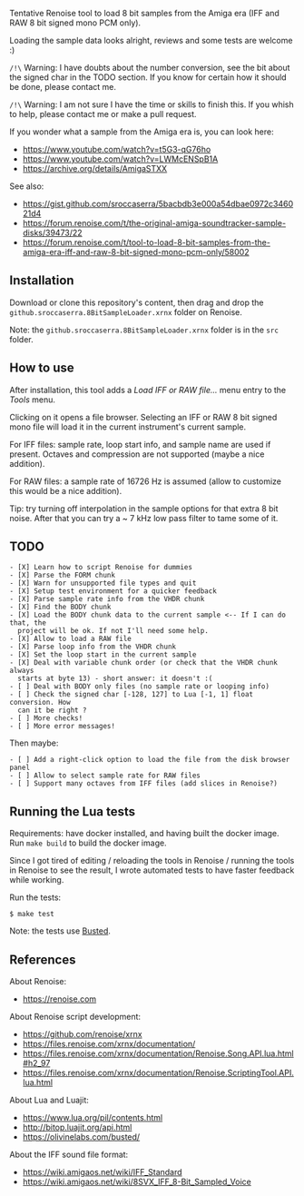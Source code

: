 Tentative Renoise tool to load 8 bit samples from the Amiga era (IFF and RAW 8 bit signed mono PCM only).

Loading the sample data looks alright, reviews and some tests are welcome :)

`/!\` Warning: I have doubts about the number conversion, see the bit about the
signed char in the TODO section. If you know for certain how it should be done,
please contact me.

`/!\` Warning: I am not sure I have the time or skills to finish this.  If you
whish to help, please contact me or make a pull request.

If you wonder what a sample from the Amiga era is, you can look here:

- <https://www.youtube.com/watch?v=t5G3-qG76ho>
- <https://www.youtube.com/watch?v=LWMcENSpB1A>
- <https://archive.org/details/AmigaSTXX>

See also:

- <https://gist.github.com/sroccaserra/5bacbdb3e000a54dbae0972c346021d4>
- <https://forum.renoise.com/t/the-original-amiga-soundtracker-sample-disks/39473/22>
- <https://forum.renoise.com/t/tool-to-load-8-bit-samples-from-the-amiga-era-iff-and-raw-8-bit-signed-mono-pcm-only/58002>

## Installation

Download or clone this repository's content, then drag and drop the
`github.sroccaserra.8BitSampleLoader.xrnx` folder on Renoise.

Note: the `github.sroccaserra.8BitSampleLoader.xrnx` folder is in the `src`
folder.

## How to use

After installation, this tool adds a _Load IFF or RAW file..._ menu entry to
the _Tools_ menu.

Clicking on it opens a file browser. Selecting an IFF or RAW 8 bit signed mono
file will load it in the current instrument's current sample.

For IFF files: sample rate, loop start info, and sample name are used if
present. Octaves and compression are not supported (maybe a nice addition).

For RAW files: a sample rate of 16726 Hz is assumed (allow to customize this
would be a nice addition).

Tip: try turning off interpolation in the sample options for that extra 8 bit
noise. After that you can try a ~ 7 kHz low pass filter to tame some of it.

## TODO

```
- [X] Learn how to script Renoise for dummies
- [X] Parse the FORM chunk
- [X] Warn for unsupported file types and quit
- [X] Setup test environment for a quicker feedback
- [X] Parse sample rate info from the VHDR chunk
- [X] Find the BODY chunk
- [X] Load the BODY chunk data to the current sample <-- If I can do that, the
  project will be ok. If not I'll need some help.
- [X] Allow to load a RAW file
- [X] Parse loop info from the VHDR chunk
- [X] Set the loop start in the current sample
- [X] Deal with variable chunk order (or check that the VHDR chunk always
  starts at byte 13) - short answer: it doesn't :(
- [ ] Deal with BODY only files (no sample rate or looping info)
- [ ] Check the signed char [-128, 127] to Lua [-1, 1] float conversion. How
  can it be right ?
- [ ] More checks!
- [ ] More error messages!
```

Then maybe:

```
- [ ] Add a right-click option to load the file from the disk browser panel
- [ ] Allow to select sample rate for RAW files
- [ ] Support many octaves from IFF files (add slices in Renoise?)
```

## Running the Lua tests

Requirements: have docker installed, and having built the docker image. Run
`make build` to build the docker image.

Since I got tired of editing / reloading the tools in Renoise / running the
tools in Renoise to see the result, I wrote automated tests to have faster
feedback while working.

Run the tests:

```
$ make test
```

Note: the tests use [Busted](https://olivinelabs.com/busted/).

## References

About Renoise:

- <https://renoise.com>

About Renoise script development:

- <https://github.com/renoise/xrnx>
- <https://files.renoise.com/xrnx/documentation/>
- <https://files.renoise.com/xrnx/documentation/Renoise.Song.API.lua.html#h2_97>
- <https://files.renoise.com/xrnx/documentation/Renoise.ScriptingTool.API.lua.html>

About Lua and Luajit:

- <https://www.lua.org/pil/contents.html>
- <http://bitop.luajit.org/api.html>
- <https://olivinelabs.com/busted/>

About the IFF sound file format:

- <https://wiki.amigaos.net/wiki/IFF_Standard>
- <https://wiki.amigaos.net/wiki/8SVX_IFF_8-Bit_Sampled_Voice>
